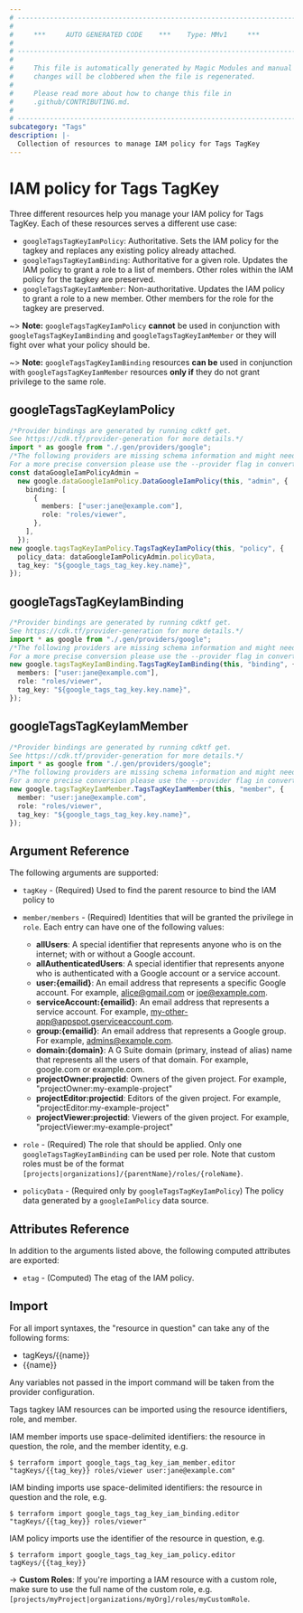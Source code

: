 ```yaml
---
# ----------------------------------------------------------------------------
#
#     ***     AUTO GENERATED CODE    ***    Type: MMv1     ***
#
# ----------------------------------------------------------------------------
#
#     This file is automatically generated by Magic Modules and manual
#     changes will be clobbered when the file is regenerated.
#
#     Please read more about how to change this file in
#     .github/CONTRIBUTING.md.
#
# ----------------------------------------------------------------------------
subcategory: "Tags"
description: |-
  Collection of resources to manage IAM policy for Tags TagKey
---
```


# IAM policy for Tags TagKey

Three different resources help you manage your IAM policy for Tags TagKey. Each of these resources serves a different use case:

* `googleTagsTagKeyIamPolicy`: Authoritative. Sets the IAM policy for the tagkey and replaces any existing policy already attached.
* `googleTagsTagKeyIamBinding`: Authoritative for a given role. Updates the IAM policy to grant a role to a list of members. Other roles within the IAM policy for the tagkey are preserved.
* `googleTagsTagKeyIamMember`: Non-authoritative. Updates the IAM policy to grant a role to a new member. Other members for the role for the tagkey are preserved.

\~> **Note:** `googleTagsTagKeyIamPolicy` **cannot** be used in conjunction with `googleTagsTagKeyIamBinding` and `googleTagsTagKeyIamMember` or they will fight over what your policy should be.

\~> **Note:** `googleTagsTagKeyIamBinding` resources **can be** used in conjunction with `googleTagsTagKeyIamMember` resources **only if** they do not grant privilege to the same role.

## googleTagsTagKeyIamPolicy

```typescript
/*Provider bindings are generated by running cdktf get.
See https://cdk.tf/provider-generation for more details.*/
import * as google from "./.gen/providers/google";
/*The following providers are missing schema information and might need manual adjustments to synthesize correctly: google.
For a more precise conversion please use the --provider flag in convert.*/
const dataGoogleIamPolicyAdmin =
  new google.dataGoogleIamPolicy.DataGoogleIamPolicy(this, "admin", {
    binding: [
      {
        members: ["user:jane@example.com"],
        role: "roles/viewer",
      },
    ],
  });
new google.tagsTagKeyIamPolicy.TagsTagKeyIamPolicy(this, "policy", {
  policy_data: dataGoogleIamPolicyAdmin.policyData,
  tag_key: "${google_tags_tag_key.key.name}",
});

```

## googleTagsTagKeyIamBinding

```typescript
/*Provider bindings are generated by running cdktf get.
See https://cdk.tf/provider-generation for more details.*/
import * as google from "./.gen/providers/google";
/*The following providers are missing schema information and might need manual adjustments to synthesize correctly: google.
For a more precise conversion please use the --provider flag in convert.*/
new google.tagsTagKeyIamBinding.TagsTagKeyIamBinding(this, "binding", {
  members: ["user:jane@example.com"],
  role: "roles/viewer",
  tag_key: "${google_tags_tag_key.key.name}",
});

```

## googleTagsTagKeyIamMember

```typescript
/*Provider bindings are generated by running cdktf get.
See https://cdk.tf/provider-generation for more details.*/
import * as google from "./.gen/providers/google";
/*The following providers are missing schema information and might need manual adjustments to synthesize correctly: google.
For a more precise conversion please use the --provider flag in convert.*/
new google.tagsTagKeyIamMember.TagsTagKeyIamMember(this, "member", {
  member: "user:jane@example.com",
  role: "roles/viewer",
  tag_key: "${google_tags_tag_key.key.name}",
});

```

## Argument Reference

The following arguments are supported:

*   `tagKey` - (Required) Used to find the parent resource to bind the IAM policy to

*   `member/members` - (Required) Identities that will be granted the privilege in `role`.
    Each entry can have one of the following values:
    * **allUsers**: A special identifier that represents anyone who is on the internet; with or without a Google account.
    * **allAuthenticatedUsers**: A special identifier that represents anyone who is authenticated with a Google account or a service account.
    * **user:{emailid}**: An email address that represents a specific Google account. For example, alice@gmail.com or joe@example.com.
    * **serviceAccount:{emailid}**: An email address that represents a service account. For example, my-other-app@appspot.gserviceaccount.com.
    * **group:{emailid}**: An email address that represents a Google group. For example, admins@example.com.
    * **domain:{domain}**: A G Suite domain (primary, instead of alias) name that represents all the users of that domain. For example, google.com or example.com.
    * **projectOwner:projectid**: Owners of the given project. For example, "projectOwner:my-example-project"
    * **projectEditor:projectid**: Editors of the given project. For example, "projectEditor:my-example-project"
    * **projectViewer:projectid**: Viewers of the given project. For example, "projectViewer:my-example-project"

*   `role` - (Required) The role that should be applied. Only one
    `googleTagsTagKeyIamBinding` can be used per role. Note that custom roles must be of the format
    `[projects|organizations]/{parentName}/roles/{roleName}`.

*   `policyData` - (Required only by `googleTagsTagKeyIamPolicy`) The policy data generated by
    a `googleIamPolicy` data source.

## Attributes Reference

In addition to the arguments listed above, the following computed attributes are
exported:

* `etag` - (Computed) The etag of the IAM policy.

## Import

For all import syntaxes, the "resource in question" can take any of the following forms:

* tagKeys/{{name}}
* {{name}}

Any variables not passed in the import command will be taken from the provider configuration.

Tags tagkey IAM resources can be imported using the resource identifiers, role, and member.

IAM member imports use space-delimited identifiers: the resource in question, the role, and the member identity, e.g.

```console
$ terraform import google_tags_tag_key_iam_member.editor "tagKeys/{{tag_key}} roles/viewer user:jane@example.com"
```

IAM binding imports use space-delimited identifiers: the resource in question and the role, e.g.

```console
$ terraform import google_tags_tag_key_iam_binding.editor "tagKeys/{{tag_key}} roles/viewer"
```

IAM policy imports use the identifier of the resource in question, e.g.

```console
$ terraform import google_tags_tag_key_iam_policy.editor tagKeys/{{tag_key}}
```

\-> **Custom Roles**: If you're importing a IAM resource with a custom role, make sure to use the
full name of the custom role, e.g. `[projects/myProject|organizations/myOrg]/roles/myCustomRole`.
